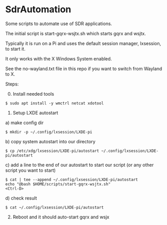 # SdrAutomation
Some scripts to automate use of SDR applications.  

The initial script is start-gqrx-wsjtx.sh which starts gqrx and wsjtx.  

Typically it is run on a Pi and uses the default session manager, lxsession, to start it.  

It only works with the X Windows System enabled.

See the no-wayland.txt file in this repo if you want to switch from Wayland to X.

Steps:

0) Install needed tools 

```
$ sudo apt install -y wmctrl netcat xdotool
```

1) Setup LXDE autostart

a) make config dir 

```
$ mkdir -p ~/.config/lxsession/LXDE-pi
```

b) copy system autostart into our directory

```
$ cp /etc/xdg/lxsession/LXDE-pi/autostart ~/.config/lxsession/LXDE-pi/autostart
```

c) add a line to the end of our autostart to start our script (or any other script you want to start)

```
$ cat | tee --append ~/.config/lxsession/LXDE-pi/autostart
echo "@bash $HOME/scripts/start-gqrx-wsjtx.sh"
<Ctrl-D>
```

d) check result

```
$ cat ~/.config/lxsession/LXDE-pi/autostart
```

2) Reboot and it should auto-start gqrx and wsjx
